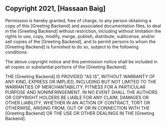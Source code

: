 ## Copyright 2021, [Hassaan Baig]

Permission is hereby granted, free of charge, to any person obtaining a copy of this [Greeting Backend] and associated documentation files, to deal in the [Greeting Backend] without restriction, including without limitation the rights to use, copy, modify, merge, publish, distribute, sublicense, and/or sell copies of the [Greeting Backend], and to permit persons to whom the [Greeting Backend] is furnished to do so, subject to the following conditions:

The above copyright notice and this permission notice shall be included in all copies or substantial portions of the [Greeting Backend].

THE [Greeting Backend] IS PROVIDED "AS IS", WITHOUT WARRANTY OF ANY KIND, EXPRESS OR IMPLIED, INCLUDING BUT NOT LIMITED TO THE WARRANTIES OF MERCHANTABILITY, FITNESS FOR A PARTICULAR PURPOSE AND NONINFRINGEMENT. IN NO EVENT SHALL THE AUTHORS OR COPYRIGHT HOLDERS BE LIABLE FOR ANY CLAIM, DAMAGES OR OTHER LIABILITY, WHETHER IN AN ACTION OF CONTRACT, TORT OR OTHERWISE, ARISING FROM, OUT OF OR IN CONNECTION WITH THE [Greeting Backend] OR THE USE OR OTHER DEALINGS IN THE [Greeting Backend].
